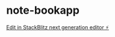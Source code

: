 # note-bookapp

[Edit in StackBlitz next generation editor ⚡️](https://stackblitz.com/~/github.com/mahmoudbelka2022/note-bookapp)